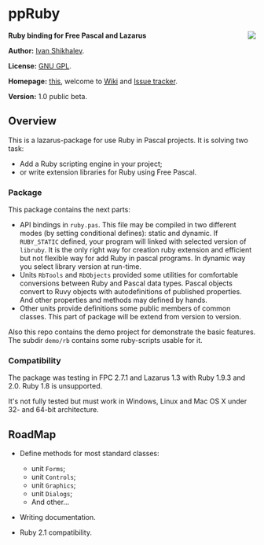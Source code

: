 # ppRuby

<img src="https://raw.github.com/shikhalev/ppruby/new/img/logo.png" align="right"> 

**Ruby binding for Free Pascal and Lazarus**

**Author:** [Ivan Shikhalev](https://github.com/shikhalev).

**License:** [GNU GPL](http://www.gnu.org/copyleft/gpl.html).

**Homepage:** [this](https://github.com/shikhalev/ppruby), welcome 
to [Wiki](https://github.com/shikhalev/ppruby/wiki) 
and [Issue tracker](https://github.com/shikhalev/ppruby/issues).

**Version:** 1.0 public beta.

## Overview

This is a lazarus-package for use Ruby in Pascal projects. It is solving two task:
* Add a Ruby scripting engine in your project;
* or write extension libraries for Ruby using Free Pascal.

### Package

This package contains the next parts:
* API bindings in `ruby.pas`. This file may be compiled in two different modes 
(by setting conditional defines): static and dynamic. If `RUBY_STATIC` defined,
your program will linked with selected version of `libruby`. It is the only right
way for creation ruby extension and efficient but not flexible way for add Ruby
in pascal programs. In dynamic way you select library version at run-time.
* Units `RbTools` and `RbObjects` provided some utilities for comfortable conversions
between Ruby and Pascal data types. Pascal objects convert to Ruvy objects with
autodefinitions of published properties. And other properties and methods may
defined by hands.
* Other units provide definitions some public members of common classes. This
part of package will be extend from version to version.

Also this repo contains the demo project for demonstrate the basic features.
The subdir `demo/rb` contains some ruby-scripts usable for it.

### Compatibility

The package was testing in FPC 2.7.1 and Lazarus 1.3 with Ruby 1.9.3 and 2.0. 
Ruby 1.8 is unsupported.

It's not fully tested but must work in Windows, Linux and Mac OS X under 
32- and 64-bit architecture.

## RoadMap

* Define methods for most standard classes:
  * unit `Forms`;
  * unit `Controls`;
  * unit `Graphics`;
  * unit `Dialogs`;
  * And other...
 
* Writing documentation.
* Ruby 2.1 compatibility.





